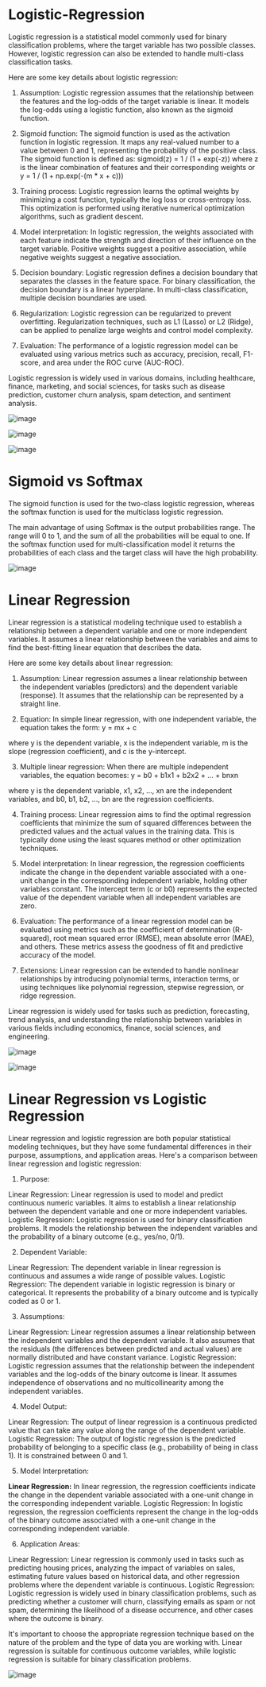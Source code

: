 # Logistic-Regression

Logistic regression is a statistical model commonly used for binary classification problems, where the target variable has two possible classes. However, logistic regression can also be extended to handle multi-class classification tasks.

Here are some key details about logistic regression:

1. Assumption: Logistic regression assumes that the relationship between the features and the log-odds of the target variable is linear. It models the log-odds using a logistic function, also known as the sigmoid function.

2. Sigmoid function: The sigmoid function is used as the activation function in logistic regression. It maps any real-valued number to a value between 0 and 1, representing the probability of the positive class. The sigmoid function is defined as:
sigmoid(z) = 1 / (1 + exp(-z)) where z is the linear combination of features and their corresponding weights
or y = 1 / (1 + np.exp(-(m * x + c)))

3. Training process: Logistic regression learns the optimal weights by minimizing a cost function, typically the log loss or cross-entropy loss. This optimization is performed using iterative numerical optimization algorithms, such as gradient descent.

4. Model interpretation: In logistic regression, the weights associated with each feature indicate the strength and direction of their influence on the target variable. Positive weights suggest a positive association, while negative weights suggest a negative association.

5. Decision boundary: Logistic regression defines a decision boundary that separates the classes in the feature space. For binary classification, the decision boundary is a linear hyperplane. In multi-class classification, multiple decision boundaries are used.

6. Regularization: Logistic regression can be regularized to prevent overfitting. Regularization techniques, such as L1 (Lasso) or L2 (Ridge), can be applied to penalize large weights and control model complexity.

7. Evaluation: The performance of a logistic regression model can be evaluated using various metrics such as accuracy, precision, recall, F1-score, and area under the ROC curve (AUC-ROC).

Logistic regression is widely used in various domains, including healthcare, finance, marketing, and social sciences, for tasks such as disease prediction, customer churn analysis, spam detection, and sentiment analysis.

![image](https://github.com/TITHI-KHAN/Logistic-Regression-/assets/65033964/027dc8ce-efe1-4f2e-b27d-4fdafbccb9ac)

![image](https://github.com/TITHI-KHAN/Logistic-Regression-/assets/65033964/eb14a233-c30e-4a94-a668-e929e3c5b34b)

![image](https://github.com/TITHI-KHAN/Logistic-Regression-/assets/65033964/ad306d3a-c538-441e-a60a-af131784c844)

# Sigmoid vs Softmax

The sigmoid function is used for the two-class logistic regression, whereas the softmax function is used for
the multiclass logistic regression.

The main advantage of using Softmax is the output probabilities range. The range will 0 to 1, and the sum
of all the probabilities will be equal to one. If the softmax function used for multi-classification model it
returns the probabilities of each class and the target class will have the high probability.

![image](https://github.com/TITHI-KHAN/Logistic-Regression-/assets/65033964/d022c8d9-5e94-44ec-b4ad-0ca7d7b773f8)

# Linear Regression

Linear regression is a statistical modeling technique used to establish a relationship between a dependent variable and one or more independent variables. It assumes a linear relationship between the variables and aims to find the best-fitting linear equation that describes the data.

Here are some key details about linear regression:

1. Assumption: Linear regression assumes a linear relationship between the independent variables (predictors) and the dependent variable (response). It assumes that the relationship can be represented by a straight line.

2. Equation: In simple linear regression, with one independent variable, the equation takes the form:
y = mx + c

where y is the dependent variable, x is the independent variable, m is the slope (regression coefficient), and c is the y-intercept.

3. Multiple linear regression: When there are multiple independent variables, the equation becomes:
y = b0 + b1x1 + b2x2 + ... + bnxn

where y is the dependent variable, x1, x2, ..., xn are the independent variables, and b0, b1, b2, ..., bn are the regression coefficients.

4. Training process: Linear regression aims to find the optimal regression coefficients that minimize the sum of squared differences between the predicted values and the actual values in the training data. This is typically done using the least squares method or other optimization techniques.

5. Model interpretation: In linear regression, the regression coefficients indicate the change in the dependent variable associated with a one-unit change in the corresponding independent variable, holding other variables constant. The intercept term (c or b0) represents the expected value of the dependent variable when all independent variables are zero.

6. Evaluation: The performance of a linear regression model can be evaluated using metrics such as the coefficient of determination (R-squared), root mean squared error (RMSE), mean absolute error (MAE), and others. These metrics assess the goodness of fit and predictive accuracy of the model.

7. Extensions: Linear regression can be extended to handle nonlinear relationships by introducing polynomial terms, interaction terms, or using techniques like polynomial regression, stepwise regression, or ridge regression.

Linear regression is widely used for tasks such as prediction, forecasting, trend analysis, and understanding the relationship between variables in various fields including economics, finance, social sciences, and engineering.

![image](https://github.com/TITHI-KHAN/Logistic-Regression-/assets/65033964/6ca2e744-7b68-4e91-a052-446236631454)

![image](https://github.com/TITHI-KHAN/Logistic-Regression-/assets/65033964/3258640b-12b1-435b-9443-2a6f7ec3abd2)

# Linear Regression vs Logistic Regression

Linear regression and logistic regression are both popular statistical modeling techniques, but they have some fundamental differences in their purpose, assumptions, and application areas. Here's a comparison between linear regression and logistic regression:

1. Purpose:

Linear Regression: Linear regression is used to model and predict continuous numeric variables. It aims to establish a linear relationship between the dependent variable and one or more independent variables.
Logistic Regression: Logistic regression is used for binary classification problems. It models the relationship between the independent variables and the probability of a binary outcome (e.g., yes/no, 0/1).

2. Dependent Variable:

Linear Regression: The dependent variable in linear regression is continuous and assumes a wide range of possible values.
Logistic Regression: The dependent variable in logistic regression is binary or categorical. It represents the probability of a binary outcome and is typically coded as 0 or 1.

3. Assumptions:

Linear Regression: Linear regression assumes a linear relationship between the independent variables and the dependent variable. It also assumes that the residuals (the differences between predicted and actual values) are normally distributed and have constant variance.
Logistic Regression: Logistic regression assumes that the relationship between the independent variables and the log-odds of the binary outcome is linear. It assumes independence of observations and no multicollinearity among the independent variables.

4. Model Output:

Linear Regression: The output of linear regression is a continuous predicted value that can take any value along the range of the dependent variable.
Logistic Regression: The output of logistic regression is the predicted probability of belonging to a specific class (e.g., probability of being in class 1). It is constrained between 0 and 1.

5. Model Interpretation:

**Linear Regression:** In linear regression, the regression coefficients indicate the change in the dependent variable associated with a one-unit change in the corresponding independent variable.
Logistic Regression: In logistic regression, the regression coefficients represent the change in the log-odds of the binary outcome associated with a one-unit change in the corresponding independent variable.

6. Application Areas:

Linear Regression: Linear regression is commonly used in tasks such as predicting housing prices, analyzing the impact of variables on sales, estimating future values based on historical data, and other regression problems where the dependent variable is continuous.
Logistic Regression: Logistic regression is widely used in binary classification problems, such as predicting whether a customer will churn, classifying emails as spam or not spam, determining the likelihood of a disease occurrence, and other cases where the outcome is binary.

It's important to choose the appropriate regression technique based on the nature of the problem and the type of data you are working with. Linear regression is suitable for continuous outcome variables, while logistic regression is suitable for binary classification problems.

![image](https://github.com/TITHI-KHAN/Logistic-Regression-/assets/65033964/5b7c57f0-59bb-4b6b-974a-64ab44f7c537)


